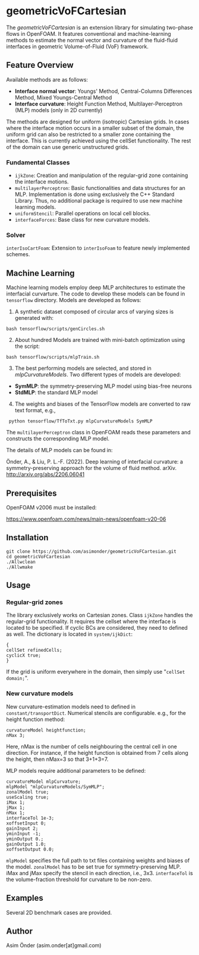 # geometricVoFCartesian
The *geometricVoFCartesian* is an extension library for simulating two-phase flows in OpenFOAM. It features conventional and machine-learning methods to estimate the normal vector and curvature of the fluid-fluid interfaces in geometric Volume-of-Fluid (VoF) framework. 

## Feature Overview
Available methods are as follows:
- **Interface normal vector**: Youngs' Method, Central-Columns Differences Method, Mixed Youngs-Central Method
- **Interface curvature**: Height Function Method, Multilayer-Perceptron (MLP) models (only in 2D currently)

The methods are designed for uniform (isotropic) Cartesian grids. In cases where the interface motion occurs in a smaller subset of the domain, the uniform grid can also be restricted to a smaller zone containing the interface. This is currently achieved using the cellSet functionality. The rest of the domain can use generic unstructured grids. 

### Fundamental Classes
- ```ijkZone```: Creation and manipulation of the regular-grid zone containing the interface motions.
- ```multilayerPerceptron```: Basic functionalities and data structures for an MLP. Implementation is done using exclusively the C++ Standard Library. Thus, no additional package is required to use new machine learning models.  
- ```uniformStencil```: Parallel operations on local cell blocks.
- ```interfaceForces```: Base class for new curvature models.

### Solver
```interIsoCartFoam```: Extension to ```interIsoFoam``` to feature newly implemented schemes.

## Machine Learning
Machine learning models employ deep MLP architectures to estimate the interfacial curvarture. The code to develop these models can be found in ```tensorflow``` directory. Models are developed as follows:
1. A synthetic dataset composed of circular arcs of varying sizes is generated with:

```bash tensorflow/scripts/genCircles.sh```

2. About hundred Models are trained with mini-batch optimization using the script:

```bash tensorflow/scripts/mlpTrain.sh```

3. The best performing models are selected, and stored in *mlpCurvatureModels*. Two different types of models are developed: 
- **SymMLP**: the symmetry-preserving MLP model using bias-free neurons
- **StdMLP**: the standard MLP model
4. The weights and biases of the TensorFlow models are converted to raw text format, e.g.,

``` python tensorflow/TfToTxt.py mlpCurvatureModels SymMLP```

The ```multilayerPerceptron``` class in OpenFOAM reads these parameters and constructs the corresponding MLP model.

The details of MLP models can be found in:

Önder, A., & Liu, P. L.-F. (2022). Deep learning of interfacial curvature: a symmetry-preserving approach for the volume of fluid method. arXiv. http://arxiv.org/abs/2206.06041


## Prerequisites
OpenFOAM v2006 must be installed:

https://www.openfoam.com/news/main-news/openfoam-v20-06
## Installation
```
git clone https://github.com/asimonder/geometricVoFCartesian.git
cd geometricVoFCartesian
./Allwclean
./Allwmake
```

## Usage
### Regular-grid zones
The library exclusively works on Cartesian zones. Class ```ijkZone``` handles the regular-grid functionality. It requires the cellset where the interface is located to be specified. If cyclic BCs are considered, they need to defined as well. The dictionary is located in ```system/ijkDict```:

```
{
cellSet refinedCells;
cyclicX true;
}
```
If the grid is uniform everywhere in the domain, then simply use "```cellSet domain;```".

### New curvature models
New curvature-estimation models need to defined in ```constant/transportDict```. Numerical stencils are configurable. e.g., for the height function method:

```
curvatureModel heightfunction;
nMax 3;
```

Here, nMax is the number of cells neighbouring the central cell in one direction. For instance, if the height function is obtained from 7 cells along the height, then nMax=3 so that 3+1+3=7. 

MLP models require additional parameters to be defined:

```
curvatureModel mlpCurvature;
mlpModel "mlpCurvatureModels/SymMLP";
zonalModel true;
useScaling true;
iMax 1;
jMax 1;
nMax 1;
interfaceTol 1e-3;
xoffsetInput 0;
gainInput 2;
yminInput -1;
yminOutput 0.;
gainOutput 1.0;
xoffsetOutput 0.0;
```
```mlpModel``` specifies the full path to txt files containing weights and biases of the model. ```zonalModel``` has to be set true for symmetry-preserving MLP. iMax and jMax specify the stencil in each direction, i.e., 3x3. ```interfaceTol``` is the volume-fraction threshold for curvature to be non-zero. 

## Examples 
Several 2D benchmark cases are provided.

## Author
Asim Önder (asim.onder[at]gmail.com)
